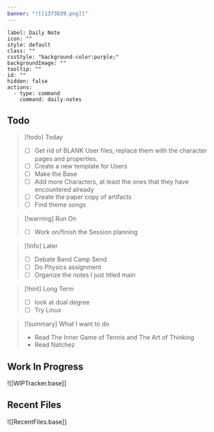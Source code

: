 ```yaml
---
banner: "![[1373839.png]]"
---
```



```meta-bind-button
label: Daily Note
icon: ""
style: default
class: ""
cssStyle: "background-color:purple;"
backgroundImage: ""
tooltip: ""
id: ""
hidden: false
actions:
  - type: command
    command: daily-notes

```

## Todo

> [!todo]  Today
> - [ ] Get rid of BLANK User files, replace them with the character pages and properties. 
> - [ ] Create a new template for Users 
> - [ ] Make the Base 
> - [ ] Add more Characters, at least the ones that they have encountered already 
> - [ ] Create the paper copy of artifacts 
> - [ ] Find theme songs 

> [!warning]  Run On
 > - [ ] Work on/finish the Session planning 

> [!info] Later 
> - [ ] Debate Band Camp Send 
> - [ ] Do Physics assignment
> - [ ] Organize the notes I just titled main

> [!hint]  Long Term  
> - [ ] look at dual degree 
> - [ ] Try Linux 
 
> [!summary] What I want to do
> - Read The Inner Game of Tennis and The Art of Thinking
> - Read Natchez 

## Work In Progress 
![[WIPTracker.base]]

## Recent Files
![[RecentFiles.base]]
